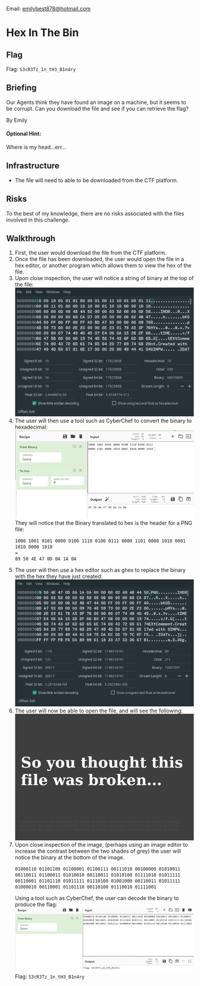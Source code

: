 Email: emilybest878@hotmail.com
# Hex In The Bin
## Flag
Flag: `S3cR3Tz_1n_tH3_B1n4ry`
## Briefing
Our Agents think they have found an image on a machine, but it seems to be corrupt. Can you download the file and see if you can retrieve the flag?

By Emily
#### Optional Hint:
Where is my head...err...
## Infrastructure 
* The file will need to able to be downloaded from the CTF platform. 
## Risks
To the best of my knowledge, there are no risks associated with the files involved in this challenge.

## Walkthrough
1. First, the user would download the file from the CTF platform.
1. Once the file has been downloaded, the user would open the file in a hex editor, or another program which allows them to view the hex of the file.
1. Upon close inspection, the user will notice a string of binary at the top of the file:
  ![](Images/Walkthrough1.PNG)
1. The user will then use a tool such as CyberChef to convert the binary to hexadecimal:
  ![](Images/Walkthrough2.PNG)
  They will notice that the Binary translated to hex is the header for a PNG file: 
    ```
    1000 1001 0101 0000 0100 1110 0100 0111 0000 1101 0000 1010 0001 1010 0000 1010
    =
    89 50 4E 47 0D 0A 1A 0A
    ```
1. The user will then use a hex editor such as ghex to replace the binary with the hex they have just created:
  ![](Images/Walkthrough3.PNG)
1. The user will now be able to open the file, and will see the following:
  ![](Images/ChallengeImage.png)
1. Upon close inspection of the image, (perhaps using an image editor to increase the contrast between the two shades of grey) the user will notice the binary at the bottom of the image.
    ```
    01000110 01101100 01100001 01100111 00111010 00100000 01010011 00110011 01100011 01010010 00110011 01010100 01111010 01011111
    00110001 01101110 01011111 01110100 01001000 00110011 01011111 01000010 00110001 01101110 00110100 01110010 01111001
    ```
    Using a tool such as CyberChef, the user can decode the binary to produce the flag:
    ![](Images/Walkthrough4.PNG)
    Flag: `S3cR3Tz_1n_tH3_B1n4ry`
 
    

